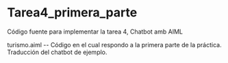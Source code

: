 # Tarea4_primera_parte
Código fuente para implementar la tarea 4, Chatbot amb AIML

turismo.aiml -- Código en el cual respondo a la primera parte de la práctica. Traducción del chatbot de ejemplo.

